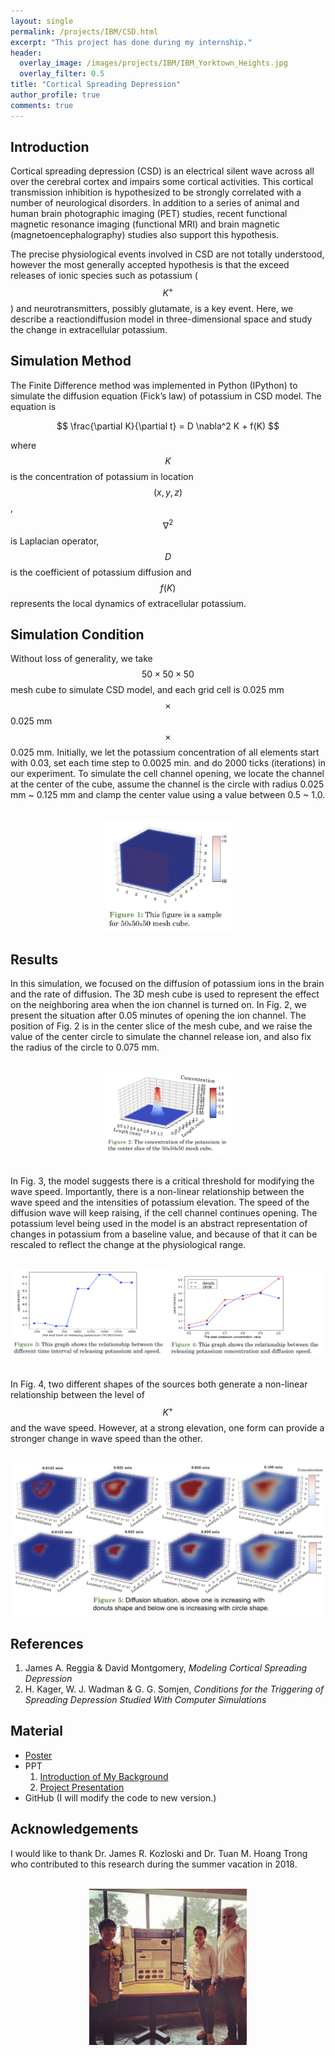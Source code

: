 ```yaml
---
layout: single
permalink: /projects/IBM/CSD.html
excerpt: "This project has done during my internship."
header:
  overlay_image: /images/projects/IBM/IBM_Yorktown_Heights.jpg
  overlay_filter: 0.5
title: "Cortical Spreading Depression"
author_profile: true
comments: true
---
```


## Introduction

   Cortical spreading depression (CSD) is an electrical silent wave across all over the cerebral cortex and impairs some cortical activities. This cortical transmission inhibition is hypothesized to be strongly correlated with a number of neurological disorders. In addition to a series of animal and human brain photographic imaging (PET) studies, recent functional magnetic resonance imaging (functional MRI) and brain magnetic (magnetoencephalography) studies also support this hypothesis.

   The precise physiological events involved in CSD are not totally understood, however the most generally accepted hypothesis is that the exceed releases of ionic species such as potassium ($$K^+$$) and neurotransmitters, possibly glutamate, is a key event. Here, we describe a reactiondiffusion model in three-dimensional space and study the change in extracellular potassium.

## Simulation Method

   The Finite Difference method was implemented in Python (IPython) to simulate the diffusion equation (Fick’s law) of potassium in CSD model. The equation is<br>

   $$ \frac{\partial K}{\partial t} = D \nabla^2 K + f(K) $$

where $$K$$ is the concentration of potassium in location $$(x,y,z)$$, $$\nabla^2$$ is Laplacian operator, $$D$$ is the coefficient of potassium diffusion and $$f(K)$$ represents the local dynamics of extracellular potassium.

## Simulation Condition

Without loss of generality, we take $$50 \times 50 \times 50$$ mesh cube to simulate CSD model, and each grid cell is 0.025 mm $$\times$$ 0.025 mm $$\times$$ 0.025 mm. Initially, we let the potassium concentration of all elements start with 0.03, set each time step to 0.0025 min. and do 2000 ticks (iterations) in our experiment. To simulate the cell channel opening, we locate the channel at the center of the cube, assume the channel is the circle with radius 0.025 mm ~ 0.125 mm and clamp the center value using a value between 0.5 ~ 1.0.<br><br>

<div style="text-align:center"><img src="./../../../images/projects/IBM/poster_fig1.png" width="40%" height="40%"/></div>

## Results

In this simulation, we focused on the diffusion of potassium ions in the brain and the rate of diffusion. The 3D mesh cube is used to represent the effect on the neighboring area when the ion channel is turned on. In Fig. 2, we present the situation after 0.05 minutes of opening the ion channel. The position of Fig. 2 is in the center slice of the mesh cube, and we raise the value of the center circle to simulate the channel release ion, and also fix the radius of the circle to 0.075 mm.<br><br>

<div style="text-align:center"><img src="./../../../images/projects/IBM/poster_fig2.png" width="40%" height="40%"/></div>

<br>In Fig. 3, the model suggests there is a critical threshold for modifying the wave speed. Importantly, there is a non-linear relationship between the wave speed and the intensities of potassium elevation. The speed of the diffusion wave will keep raising, if the cell channel continues opening. The potassium level being used in the model is an abstract representation of changes in potassium from a baseline value, and because of that it can be rescaled to reflect the change at the physiological range.<br><br>

<div style="text-align:center"><img src="./../../../images/projects/IBM/poster_fig3.png" width="50%" height="55%"/><img src="./../../../images/projects/IBM/poster_fig4.png" width="50%" height="55%"/></div>

<br>In Fig. 4, two different shapes of the sources both generate a non-linear relationship between the level of $$K^+$$ and the wave speed. However, at a strong elevation, one form can provide a stronger change in wave speed than the other.<br><br>

<div style="text-align:center"><img src="./../../../images/projects/IBM/poster_fig5.png" width="100%" height="100%"/></div>


## References

   1. James A. Reggia & David Montgomery, *Modeling Cortical Spreading Depression*<br>
   2. H. Kager, W. J. Wadman & G. G. Somjen, *Conditions for the Triggering of Spreading Depression Studied With Computer Simulations*<br>

## Material

   * [Poster](./../../../PDF/projects/IBM/IBM_poster.pdf)
   * PPT
        1. [Introduction of My Background](./../../../PDF/projects/IBM/IBM_Intro.pdf)
        2. [Project Presentation](./../../../PDF/projects/IBM/IBM_project.pdf)
   * GitHub (I will modify the code to new version.)

## Acknowledgements
   I would like to thank Dr. James R. Kozloski and Dr. Tuan M. Hoang Trong
who contributed to this research during the summer vacation in 2018.<br><br>

<div style="text-align:center"><img src="./../../../images/projects/IBM/presentation.jpg" width="50%" height="50%"/></div>


